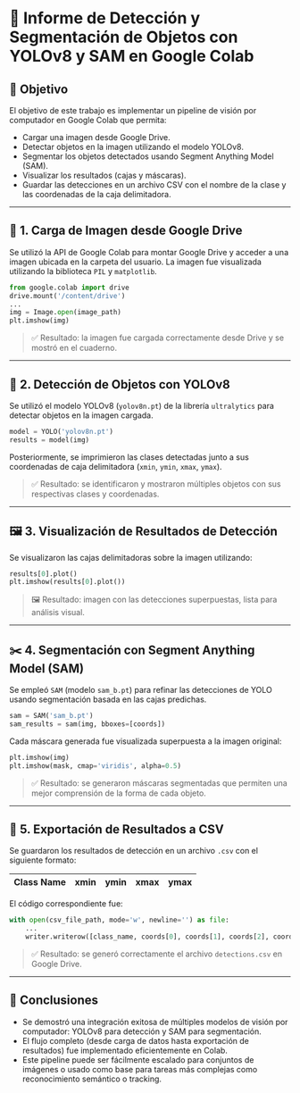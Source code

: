 
# 📝 Informe de Detección y Segmentación de Objetos con YOLOv8 y SAM en Google Colab

## 📌 Objetivo

El objetivo de este trabajo es implementar un pipeline de visión por computador en Google Colab que permita:

- Cargar una imagen desde Google Drive.
- Detectar objetos en la imagen utilizando el modelo YOLOv8.
- Segmentar los objetos detectados usando Segment Anything Model (SAM).
- Visualizar los resultados (cajas y máscaras).
- Guardar las detecciones en un archivo CSV con el nombre de la clase y las coordenadas de la caja delimitadora.

---

## 📂 1. Carga de Imagen desde Google Drive

Se utilizó la API de Google Colab para montar Google Drive y acceder a una imagen ubicada en la carpeta del usuario. La imagen fue visualizada utilizando la biblioteca `PIL` y `matplotlib`.

```python
from google.colab import drive
drive.mount('/content/drive')
...
img = Image.open(image_path)
plt.imshow(img)
```

> ✅ Resultado: la imagen fue cargada correctamente desde Drive y se mostró en el cuaderno.

---

## 🎯 2. Detección de Objetos con YOLOv8

Se utilizó el modelo YOLOv8 (`yolov8n.pt`) de la librería `ultralytics` para detectar objetos en la imagen cargada.

```python
model = YOLO('yolov8n.pt')
results = model(img)
```

Posteriormente, se imprimieron las clases detectadas junto a sus coordenadas de caja delimitadora (`xmin`, `ymin`, `xmax`, `ymax`).

> ✅ Resultado: se identificaron y mostraron múltiples objetos con sus respectivas clases y coordenadas.

---

## 🖼️ 3. Visualización de Resultados de Detección

Se visualizaron las cajas delimitadoras sobre la imagen utilizando:

```python
results[0].plot()
plt.imshow(results[0].plot())
```

> 🖼️ Resultado: imagen con las detecciones superpuestas, lista para análisis visual.

---

## ✂️ 4. Segmentación con Segment Anything Model (SAM)

Se empleó `SAM` (modelo `sam_b.pt`) para refinar las detecciones de YOLO usando segmentación basada en las cajas predichas.

```python
sam = SAM('sam_b.pt')
sam_results = sam(img, bboxes=[coords])
```

Cada máscara generada fue visualizada superpuesta a la imagen original:

```python
plt.imshow(img)
plt.imshow(mask, cmap='viridis', alpha=0.5)
```

> ✅ Resultado: se generaron máscaras segmentadas que permiten una mejor comprensión de la forma de cada objeto.

---

## 📄 5. Exportación de Resultados a CSV

Se guardaron los resultados de detección en un archivo `.csv` con el siguiente formato:

| Class Name | xmin | ymin | xmax | ymax |
|------------|------|------|------|------|

El código correspondiente fue:

```python
with open(csv_file_path, mode='w', newline='') as file:
    ...
    writer.writerow([class_name, coords[0], coords[1], coords[2], coords[3]])
```

> ✅ Resultado: se generó correctamente el archivo `detections.csv` en Google Drive.

---

## 🧠 Conclusiones

- Se demostró una integración exitosa de múltiples modelos de visión por computador: YOLOv8 para detección y SAM para segmentación.
- El flujo completo (desde carga de datos hasta exportación de resultados) fue implementado eficientemente en Colab.
- Este pipeline puede ser fácilmente escalado para conjuntos de imágenes o usado como base para tareas más complejas como reconocimiento semántico o tracking.

